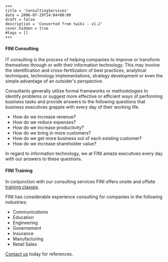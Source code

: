     +++
    title = 'ConsultingServices'
    date = 2006-07-29T14:04+00:00
    draft = false
    description = 'Converted from twiki - v1.2'
    cover.hidden = true
    #tags = []
    +++

#### FINI Consulting

IT consulting is the process of helping companies to improve or
transform themselves through or with their information technology. This
may involve the identification and cross-fertilization of best
practices, analytical techniques, technology implementations, strategy
development or even the simple advantage of an outsider's perspective.

Consultants generally utilize formal frameworks or methodologies to
identify problems or suggest more effective or efficient ways of
performing business tasks and provide answers to the following questions
that business executives grapple with every day of their working life.

- How do we increase revenue?
- How do we reduce expenses?
- How do we increase productivity?
- How do we bring in more customers?
- How do we get more business out of each existing customer?
- How do we increase shareholder value?

In regard to information technology, we at FINI amaze executives every
day with our answers to these questions.

#### FINI Training

In conjunction with our consulting services FINI offers onsite and
offsite [training classes](TrainingClasses).

FINI has considerable experience consulting for companies in the
following industries:

- Communications
- Education
- Engineering
- Governement
- Insurance
- Manufacturing
- Retail Sales

[Contact us](http://mailto:info@fini.net) today for references.
